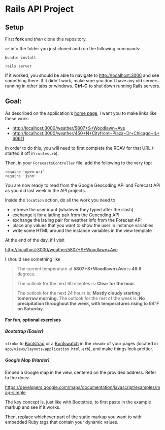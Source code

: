 # Rails API Project

## Setup

First **fork** and *then* clone this repository.

`cd` into the folder you just cloned and run the following commands:

    bundle install

    rails server

If it worked, you should be able to navigate to [http://localhost:3000](http://localhost:3000) and see something there. If it didn't work, make sure you don't have any old servers running in other tabs or windows. **Ctrl-C** to shut down running Rails servers.

## Goal:

As described on the application's [home page](http://localhost:3000), I want you to make links like these work:

 - [http://localhost:3000/weather/5807+S+Woodlawn+Ave](http://localhost:3000/weather/5807+S+Woodlawn+Ave)
 - [http://localhost:3000/weather/450+N+Cityfront+Plaza+Dr+Chicago+IL+60611](http://localhost:3000/weather/450+N+Cityfront+Plaza+Dr+Chicago+IL+60611)

In order to do this, you will need to first complete the RCAV for that URL (I started it off in `routes.rb`).

Then, in your `ForecastsController` file, add the following to the very top:

    require 'open-uri'
    require 'json'

You are now ready to read from the Google Geocoding API and Forecast API as you did last week in the API projects.

Inside the `location`  action, do all the work you need to

 - retrieve the user input (whatever they typed after the slash)
 - exchange it for a lat/lng pair from the Geocoding API
 - exchange the lat/lng pair for weather info from the Forecast API
 - place any values that you want to show the user in instance variables
 - write some HTML around the instance variables in the view template

At the end of the day, if I visit

[http://localhost:3000/weather/5807+S+Woodlawn+Ave](http://localhost:3000/weather/5807+S+Woodlawn+Ave)

I should see something like

> The current temperature at **5807+S+Woodlawn+Ave** is **46.6** degrees.
>
> The outlook for the next 60 minutes is: **Clear for the hour.**
>
> The outlook for the next 24 hours is: **Mostly cloudy starting tomorrow morning.**
> The outlook for the rest of the week is: **No precipitation throughout the week, with temperatures rising to 64°F on Saturday.**


#### For fun, optional exercises

##### Bootstrap (*Easier*)

`<link>` to [Bootstrap](http://www.bootstrapcdn.com/#quickstart_tab) or a [Bootswatch](http://www.bootstrapcdn.com/#bootswatch_tab) in the `<head>` of your pages (located in `app/views/layouts/application.html.erb`), and make things look prettier.

##### Google Map (*Harder*)

Embed a Google map in the view, centered on the provided address. Refer to the docs:

https://developers.google.com/maps/documentation/javascript/examples/map-simple

The key concept is, just like with Bootstrap, to first paste in the example markup and see if it works.

Then, replace whichever part of the static markup you want to with embedded Ruby tags that contain your dynamic values.
